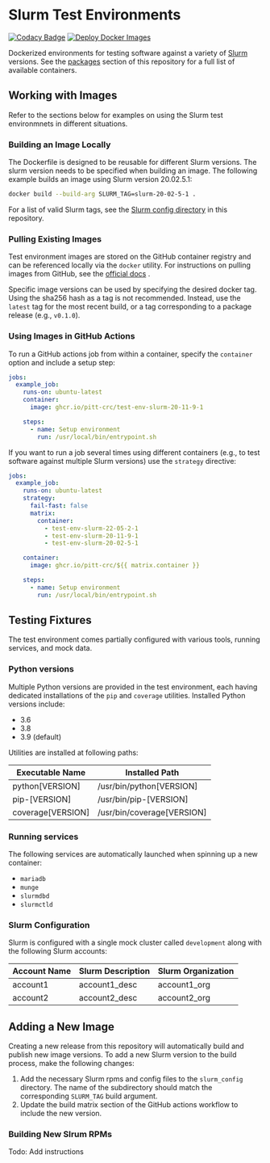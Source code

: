 # Slurm Test Environments

[![Codacy Badge](https://app.codacy.com/project/badge/Grade/86b83c73f89642dfad48f3a9ec1f0b66)](https://app.codacy.com/gh/pitt-crc/Slurm-Test-Environment/dashboard)
[![Deploy Docker Images](https://github.com/pitt-crc/Slurm-Test-Environment/actions/workflows/docker-publish.yml/badge.svg)](https://github.com/pitt-crc/Slurm-Test-Environment/actions/workflows/docker-publish.yml)

Dockerized environments for testing software against a variety of [Slurm](https://slurm.schedmd.com/overview.html)
versions.
See the [packages](https://github.com/orgs/pitt-crc/packages?repo_name=Slurm-Test-Environment) section of this
repository for a full list of available containers.

## Working with Images

Refer to the sections below for examples on using the Slurm test environmnets in different situations.

### Building an Image Locally

The Dockerfile is designed to be reusable for different Slurm versions.
The slurm version needs to be specified when building an image.
The following example builds an image using Slurm version 20.02.5.1:

```bash
docker build --build-arg SLURM_TAG=slurm-20-02-5-1 .
```

For a list of valid Slurm tags, see
the [Slurm config directory](https://github.com/pitt-crc/Slurm-Test-Environment/tree/latest/slurm_config) in this
repository.

### Pulling Existing Images

Test environment images are stored on the GitHub container registry and can be referenced locally via the `docker`
utility.
For instructions on pulling images from GitHub, see
the [official docs](https://docs.github.com/en/packages/working-with-a-github-packages-registry/working-with-the-container-registry)
.

Specific image versions can be used by specifying the desired docker tag.
Using the sha256 hash as a tag is not recommended.
Instead, use the `latest` tag for the most recent build, or a tag corresponding to a package release (e.g., `v0.1.0`).

### Using Images in GitHub Actions

To run a GitHub actions job from within a container, specify the `container` option and include a setup step:

```yaml
jobs:
  example_job:
    runs-on: ubuntu-latest
    container:
      image: ghcr.io/pitt-crc/test-env-slurm-20-11-9-1

    steps:
      - name: Setup environment
        run: /usr/local/bin/entrypoint.sh
```

If you want to run a job several times using different containers
(e.g., to test software against multiple Slurm versions)
use the `strategy` directive:

```yaml
jobs:
  example_job:
    runs-on: ubuntu-latest
    strategy:
      fail-fast: false
      matrix:
        container:
          - test-env-slurm-22-05-2-1
          - test-env-slurm-20-11-9-1
          - test-env-slurm-20-02-5-1

    container:
      image: ghcr.io/pitt-crc/${{ matrix.container }}

    steps:
      - name: Setup environment
        run: /usr/local/bin/entrypoint.sh
```

## Testing Fixtures

The test environment comes partially configured with various tools, running services, and mock data.

### Python versions

Multiple Python versions are provided in the test environment, each having dedicated installations 
of the `pip` and `coverage` utilities. Installed Python versions include:

- 3.6
- 3.8
- 3.9 (default)

Utilities are installed at following paths:

| Executable Name   | Installed Path             |
|-------------------|----------------------------|
| python[VERSION]   | /usr/bin/python[VERSION]   |
| pip-[VERSION]     | /usr/bin/pip-[VERSION]     |
| coverage[VERSION] | /usr/bin/coverage[VERSION] |

### Running services

The following services are automatically launched when spinning up a new container:

- `mariadb`
- `munge`
- `slurmdbd`
- `slurmctld`

### Slurm Configuration

Slurm is configured with a single mock cluster called ``development`` along with the following Slurm accounts:

| Account Name | Slurm Description | Slurm Organization |
|--------------|-------------------|--------------------|
| account1     | account1_desc     | account1_org       |
| account2     | account2_desc     | account2_org       |

## Adding a New Image

Creating a new release from this repository will automatically build and publish new image versions.
To add a new Slurm version to the build process, make the following changes:

1. Add the necessary Slurm rpms and config files to the `slurm_config` directory.
   The name of the subdirectory should match the corresponding `SLURM_TAG` build argument.
2. Update the build matrix section of the GitHub actions workflow to include the new version.

### Building New Slrum RPMs

Todo: Add instructions
